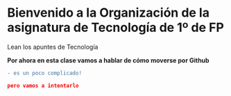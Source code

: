 # Bienvenido a la Organización de la asignatura de Tecnología de 1º de FP 

Lean los apuntes de Tecnología 

**Por ahora en esta clase vamos a hablar de cómo moverse por Github**

```diff
- es un poco complicado!
```

```json
pero vamos a intentarlo
```




